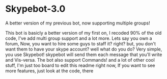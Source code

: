 # Skypebot-3.0
A better version of my previous bot, now supporting multiple groups!

This bot is basicly a better version of my first on, I recoded 90% of the old code, I've add multi group support and a lot more.
Lets say you own a forum, Now, you want to hire some guys to staff it? right? but, you don't want them to have your skype account? well what do you do?
Very simple, you use Skypebot! skypebot will send them each message that you'll write and Vis-versa. The bot also support Commands! and a lot of other cool stuff,
I'm just too board to edit this readme right now, If you want to see more features, just look at the code, there
